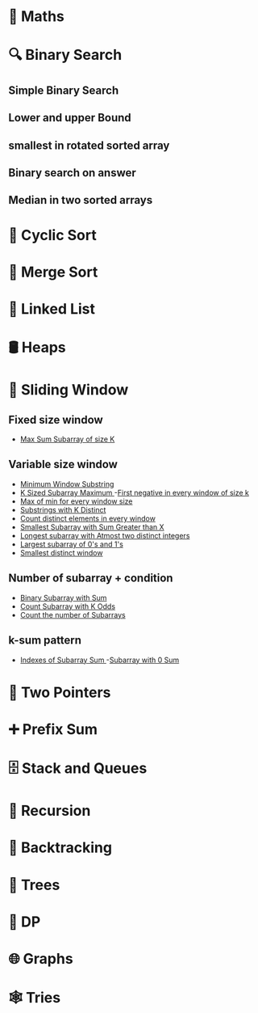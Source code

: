 # 📐 Maths

# 🔍 Binary Search

## Simple Binary Search
## Lower and upper Bound
## smallest in rotated sorted array
## Binary search on answer
## Median in two sorted arrays

# 🔁 Cyclic Sort

# 🔀 Merge Sort

# 🔗 Linked List

# 🛢️ Heaps

# 🚪 Sliding Window

## Fixed size window
- [Max Sum Subarray of size K
](https://www.geeksforgeeks.org/problems/max-sum-subarray-of-size-k5313/1?page=1&category=CPP,sliding-window&sortBy=submissions)
## Variable size window
- [Minimum Window Substring
](https://www.geeksforgeeks.org/problems/smallest-window-in-a-string-containing-all-the-characters-of-another-string-1587115621/1?page=1&category=sliding-window&difficulty=Hard&sortBy=submissions)
- [K Sized Subarray Maximum
](https://www.geeksforgeeks.org/problems/maximum-of-all-subarrays-of-size-k3101/1?page=1&category=CPP,sliding-window&sortBy=submissions)
-[First negative in every window of size k
](https://www.geeksforgeeks.org/problems/first-negative-integer-in-every-window-of-size-k3345/1?page=1&category=CPP,sliding-window&sortBy=submissions) 
- [Max of min for every window size
](https://www.geeksforgeeks.org/problems/maximum-of-minimum-for-every-window-size3453/1?page=2&category=CPP,sliding-window&sortBy=submissions)
- [Substrings with K Distinct
](https://www.geeksforgeeks.org/problems/count-number-of-substrings4528/1?page=1&category=CPP,sliding-window&sortBy=submissions)
- [Count distinct elements in every window
](https://www.geeksforgeeks.org/problems/count-distinct-elements-in-every-window/1?page=1&category=CPP,sliding-window&sortBy=submissions)
- [Smallest Subarray with Sum Greater than X
](https://www.geeksforgeeks.org/problems/smallest-subarray-with-sum-greater-than-x5651/1?page=1&category=CPP,sliding-window&sortBy=submissions)
- [Longest subarray with Atmost two distinct integers
](https://www.geeksforgeeks.org/problems/fruit-into-baskets-1663137462/1?page=1&category=CPP,sliding-window&sortBy=submissions)
- [Largest subarray of 0's and 1's
](https://www.geeksforgeeks.org/problems/largest-subarray-of-0s-and-1s/1?page=1&category=CPP,sliding-window&sortBy=submissions)
- [Smallest distinct window
](https://www.geeksforgeeks.org/problems/smallest-distant-window3132/1?page=1&category=CPP,sliding-window&sortBy=submissions)
## Number of subarray + condition
- [Binary Subarray with Sum
](https://www.geeksforgeeks.org/problems/binary-subarray-with-sum/1)
- [Count Subarray with K Odds
](https://www.geeksforgeeks.org/problems/count-subarray-with-k-odds/1)
- [Count the number of Subarrays
](https://www.geeksforgeeks.org/problems/count-the-number-of-subarrays/1?page=1&category=sliding-window&difficulty=Hard&sortBy=submissions)

## k-sum pattern

- [Indexes of Subarray Sum
](https://www.geeksforgeeks.org/problems/subarray-with-given-sum-1587115621/1?page=1&category=CPP,sliding-window&sortBy=submissions)
-[Subarray with 0 Sum
](https://www.geeksforgeeks.org/problems/subarray-with-0-sum-1587115621/1?page=1&category=CPP,sliding-window&sortBy=submissions)

# 👬 Two Pointers

# ➕ Prefix Sum

# 🗄️ Stack and Queues

# 🔄 Recursion

# 🧩 Backtracking

# 🌳 Trees

# 🧠 DP

# 🌐 Graphs

# 🕸️ Tries
